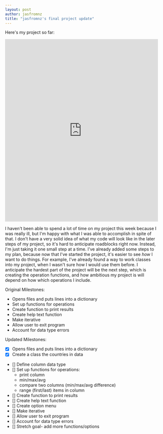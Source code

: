 ```yaml
---
layout: post
author: jasfromnz
title: "jasfromnz's final project update"
---
```


Here's my project so far:
<iframe src="https://trinket.io/embed/python/864d1b67b3" width="100%" height="600" frameborder="0" marginwidth="0" marginheight="0" allowfullscreen></iframe>

I haven't been able to spend a lot of time on my project this week because I was really ill, but I'm happy with what I was able to accomplish in spite of that. I don't have a very solid idea of what my code will look like in the later steps of my project, so it's hard to anticipate roadblocks right now. Instead, I'm just taking it one small step at a time. I've already added some steps to my plan, because now that I've started the project, it's easier to see *how* I want to do things. For example, I've already found a way to work classes into my project, when I wasn't sure how I would use them before. I anticipate the hardest part of the project will be the next step, which is creating the operation functions, and how ambitious my project is will depend on how which operations I include.

Original Milestones:
* Opens files and puts lines into a dictionary
* Set up functions for operations
* Create function to print results
* Create help text function
* Make iterative
* Allow user to exit program
* Account for data type errors

Updated Milestones:
- [x] Opens files and puts lines into a dictionary
- [x] Create a class the countries in data
- [] Define column data type
- [] Set up functions for operations:
  * print column
  * min/max/avg
  * compare two columns (min/max/avg difference)
  * range (first/last) items in column
- [] Create function to print results
- [] Create help text function
- [] Create option menu
- [] Make iterative
- [] Allow user to exit program
- [] Account for data type errors
- [] Stretch goal- add more functions/options
